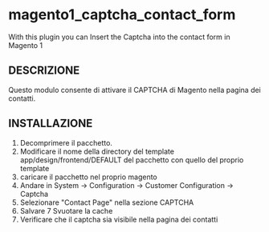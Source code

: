 # magento1_captcha_contact_form
With this plugin you can Insert the Captcha into the contact form in Magento 1

DESCRIZIONE
-----------
Questo modulo consente di attivare il CAPTCHA di Magento nella pagina dei contatti.

INSTALLAZIONE
-------------
1. Decomprimere il pacchetto.
2. Modificare il nome della directory del template app/design/frontend/DEFAULT del pacchetto con quello del proprio template
3. caricare il pacchetto nel proprio magento
4. Andare in System -> Configuration -> Customer Configuration -> Captcha
5. Selezionare "Contact Page" nella sezione CAPTCHA
6. Salvare
7 Svuotare la cache
8. Verificare che il captcha sia visibile nella pagina dei contatti